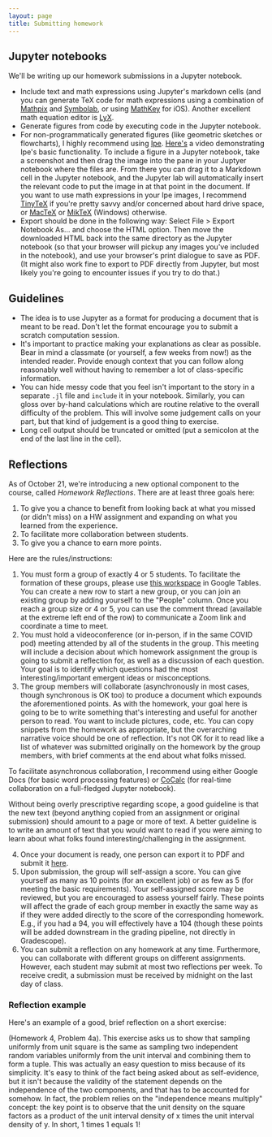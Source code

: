 ```yaml
---
layout: page
title: Submitting homework
---
```


## Jupyter notebooks

We'll be writing up our homework submissions in a Jupyter notebook.

* Include text and math expressions using Jupyter's markdown cells (and you can generate TeX code for math expressions using a combination of [Mathpix](https://mathpix.com) and [Symbolab](https://www.symbolab.com), or using [MathKey](https://mathkey-app.com) for iOS). Another excellent math equation editor is [LyX](https://www.lyx.org).
* Generate figures from code by executing code in the Jupyter notebook.
* For non-programmatically generated figures (like geometric sketches or flowcharts), I highly recommend using [Ipe](http://ipe.otfried.org). [Here's](docs/videos/ipe-example.mp4) a video demonstrating Ipe's basic functionality. To include a figure in a Jupyter notebook, take a screenshot and then drag the image into the pane in your Juptyer notebook where the files are. From there you can drag it to a Markdown cell in the Jupyter notebook, and the Jupyter lab will automatically insert the relevant code to put the image in at that point in the document. If you want to use math expressions in your Ipe images, I recommend [TinyTeX](https://yihui.name/tinytex/) if you're pretty savvy and/or concerned about hard drive space, or [MacTeX](http://www.tug.org/mactex/) or [MikTeX](https://miktex.org) (Windows) otherwise.
* Export should be done in the following way: Select File > Export Notebook As... and choose the HTML option. Then move the downloaded HTML back into the same directory as the Jupyter notebook (so that your browser will pickup any images you've included in the notebook), and use your browser's print dialogue to save as PDF. (It might also work fine to export to PDF directly from Jupyter, but most likely you're going to encounter issues if you  try to do that.)

## Guidelines

* The idea is to use Jupyter as a format for producing a document that is meant to be read. Don't let the format encourage you to submit a scratch computation session.
* It's important to practice making your explanations as clear as possible. Bear in mind a classmate (or yourself, a few weeks from now!) as the intended reader. Provide enough context that you can follow along reasonably well without having to remember a lot of class-specific information.
* You can hide messy code that you feel isn't important to the story in a separate `.jl` file and `include` it in your notebook. Similarly, you can gloss over by-hand calculations which are routine relative to the overall difficulty of the problem. This will involve some judgement calls on your part, but that kind of judgement is a good thing to exercise.
* Long cell output should be truncated or omitted (put a semicolon at the end of the last line in the cell).

## Reflections

As of October 21, we're introducing a new optional component to the course, called *Homework Reflections*. There are at least three goals here:

1. To give you a chance to benefit from looking back at what you missed (or didn't miss) on a HW assignment and expanding on what you learned from the experience.
2. To facilitate more collaboration between students.
3. To give you a chance to earn more points.

Here are the rules/instructions:

1. You must form a group of exactly 4 or 5 students. To facilitate the formation of these groups, please use [this workspace](https://tables.area120.google.com/workspace/aakEOfWt2sQ6pGRXx7DOe9) in Google Tables. You can create a new row to start a new group, or you can join an existing group by adding yourself to the "People" column. Once you reach a group size or 4 or 5, you can use the comment thread (available at the extreme left end of the row) to communicate a Zoom link and coordinate a time to meet.
2. You must hold a videoconference (or in-person, if in the same COVID pod) meeting attended by all of the students in the group. This meeting will include a decision about which homework assignment the group is going to submit a reflection for, as well as a discussion of each question. Your goal is to identify which questions had the most interesting/important emergent ideas or misconceptions.
3. The group members will collaborate (asynchronously in most cases, though synchronous is OK too) to produce a document which expounds the aforementioned points. As with the homework, your goal here is going to be to write something that's interesting and useful for another person to read. You want to include pictures, code, etc. You can copy snippets from the homework as appropriate, but the overarching narrative voice should be one of reflection. It's not OK for it to read like a list of whatever was submitted originally on the homework by the group members, with brief comments at the end about what folks missed.

  To facilitate asynchronous collaboration, I recommend using either Google Docs (for basic word processing features) or [CoCalc](https://cocalc.com) (for real-time collaboration on a full-fledged Jupyter notebook).

  Without being overly prescriptive regarding scope, a good guideline is that the new text (beyond anything copied from an assignment or original submission) should amount to a page or more of text. A better guideline is to write an amount of text that you would want to read if you were aiming to learn about what folks found interesting/challenging in the assignment.

4. Once your document is ready, one person can export it to PDF and submit it [here](https://tables.area120.google.com/authform/a1yGoUYHTaZ95pf-sukksX/t/aYBhTUc0SgK7re66igbOJWa6aulcE1_oP9uYUrIOfkhE91zNePzpS7X3LS69GArk1n).
5. Upon submission, the group will self-assign a score. You can give yourself as many as 10 points (for an excellent job) or as few as 5 (for meeting the basic requirements). Your self-assigned score may be reviewed, but you are encouraged to assess yourself fairly. These points will affect the grade of each group member in exactly the same way as if they were added directly to the score of the corresponding homework. E.g., if you had a 94, you will effectively have a 104 (though these points will be added downstream in the grading pipeline, not directly in Gradescope).
6. You can submit a reflection on any homework at any time. Furthermore, you can collaborate with different groups on different assignments. However, each student may submit at most two reflections per week. To receive credit, a submission must be received by midnight on the last day of class.

### Reflection example

Here's an example of a good, brief reflection on a short exercise:

(Homework 4, Problem 4a). This exercise asks us to show that sampling uniformly from unit square is the same as sampling two independent random variables uniformly from the unit interval and combining them to form a tuple. This was actually an easy question to miss because of its simplicity. It's easy to think of the fact being asked about as self-evidence, but it isn't because the validity of the statement depends on the independence of the two components, and that has to be accounted for somehow. In fact, the problem relies on the "independence means multiply" concept: the key point is to observe that the unit density on the square factors as a product of the unit interval density of x times the unit interval density of y. In short, 1 times 1 equals 1!
